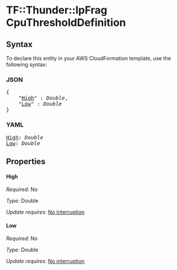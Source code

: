 # TF::Thunder::IpFrag CpuThresholdDefinition

## Syntax

To declare this entity in your AWS CloudFormation template, use the following syntax:

### JSON

<pre>
{
    "<a href="#high" title="High">High</a>" : <i>Double</i>,
    "<a href="#low" title="Low">Low</a>" : <i>Double</i>
}
</pre>

### YAML

<pre>
<a href="#high" title="High">High</a>: <i>Double</i>
<a href="#low" title="Low">Low</a>: <i>Double</i>
</pre>

## Properties

#### High

_Required_: No

_Type_: Double

_Update requires_: [No interruption](https://docs.aws.amazon.com/AWSCloudFormation/latest/UserGuide/using-cfn-updating-stacks-update-behaviors.html#update-no-interrupt)

#### Low

_Required_: No

_Type_: Double

_Update requires_: [No interruption](https://docs.aws.amazon.com/AWSCloudFormation/latest/UserGuide/using-cfn-updating-stacks-update-behaviors.html#update-no-interrupt)

